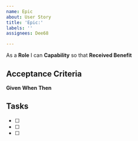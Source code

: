 ```yaml
---
name: Epic
about: User Story
title: 'Epic:'
labels: ''
assignees: Dee68

---
```


As a **Role** I can **Capability** so that **Received Benefit**

## Acceptance Criteria
**Given**
**When**
**Then**
## Tasks
- [ ]
- [ ]
- [ ]
